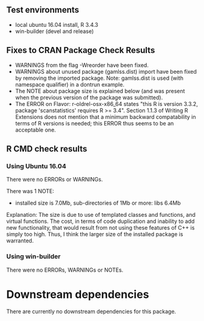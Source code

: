 ## Test environments
* local ubuntu 16.04 install, R 3.4.3
* win-builder (devel and release)

## Fixes to CRAN Package Check Results

* WARNINGS from the flag -Wreorder have been fixed.
* WARNINGS about unused package (gamlss.dist) import have been fixed by removing 
  the imported package. Note: gamlss.dist is used (with namespace qualifier) in 
  a dontrun example.
* The NOTE about package size is explained below (and was present when the 
  previous version of the package was submitted).
* The ERROR on Flavor: r-oldrel-osx-x86_64 states "this R is version 3.3.2, 
  package 'scanstatistics' requires R >=  3.4". Section 1.1.3 of Writing R 
  Extensions does not mention that a minimum backward compatability in terms of
  R versions is needed; this ERROR thus seems to be an acceptable one.

## R CMD check results

### Using Ubuntu 16.04
There were no ERRORs or WARNINGs. 

There was 1 NOTE:

* installed size is 7.0Mb, sub-directories of 1Mb or more: libs 6.4Mb

Explanation: The size is due to use of templated classes and functions, and 
virtual functions. The cost, in terms of code duplication and inability to add 
new functionality, that would result from not using these features of C++ is
simply too high. Thus, I think the larger size of the installed package is 
warranted.

### Using win-builder
There were no ERRORs, WARNINGs or NOTEs. 

# Downstream dependencies
There are currently no downstream dependencies for this package.


